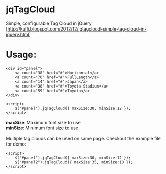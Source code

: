 jqTagCloud
================

Simple, configurable Tag Cloud in jQuery [http://kufli.blogspot.com/2012/12/jqtagcloud-simple-tag-cloud-in-jquery.html]

Usage:
=======

	<div id="panel">				
		<a count="38" href="#">Horizontal</a>
		<a count="76" href="#">FullLength</a>
		<a count="14" href="#">Japan</a>
		<a count="38" href="#">Toyota Stadium</a>
		<a count="59" href="#">Toyota</a>
	</div>
	
	<script>
		$("#panel").jqTagCloud({ maxSize:30, minSize:12 });
	</script>
	
<b>maxSize</b>: Maximum font size to use
<br>
<b>minSize</b>: Minimum font size to use
<br><br>
Multiple tag clouds can be used on same page. Checkout the example file for demo:

	<script>
		$("#panel").jqTagCloud({ maxSize:30, minSize:12 });
		$("#panel2").jqTagCloud({ maxSize:35, minSize:10 });
	</script>
